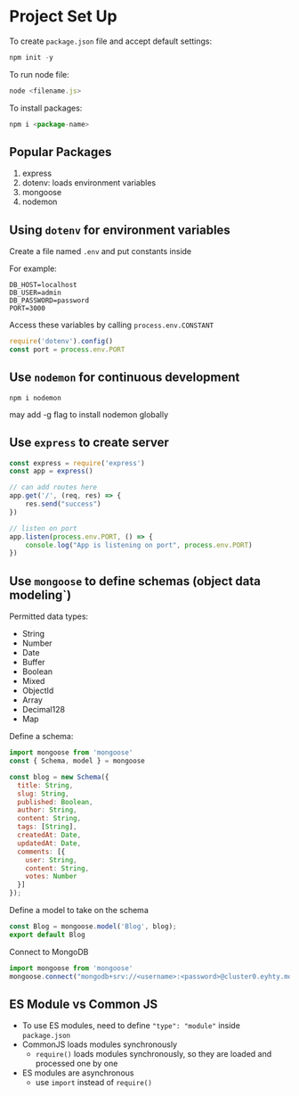 # Project Set Up
To create `package.json` file and accept default settings: 

```javascript
npm init -y
```

To run node file:

```javascript
node <filename.js>
```

To install packages:
```javascript
npm i <package-name>
```

## Popular Packages
1. express
2. dotenv: loads environment variables
3. mongoose
4. nodemon

## Using `dotenv` for environment variables

Create a file named `.env` and put constants inside

For example: 
```
DB_HOST=localhost
DB_USER=admin
DB_PASSWORD=password
PORT=3000
```
Access these variables by calling `process.env.CONSTANT`

```javascript
require('dotenv').config()
const port = process.env.PORT
```

## Use `nodemon` for continuous development
```
npm i nodemon
```
may add -g flag to install nodemon globally

## Use `express` to create server

```javascript
const express = require('express')
const app = express()

// can add routes here
app.get('/', (req, res) => {
    res.send("success")
})

// listen on port
app.listen(process.env.PORT, () => {
    console.log("App is listening on port", process.env.PORT)
})
```

## Use `mongoose` to define schemas (object data modeling`)

Permitted data types:
- String
- Number
- Date
- Buffer
- Boolean
- Mixed
- ObjectId
- Array
- Decimal128
- Map

Define a schema:
```javascript
import mongoose from 'mongoose'
const { Schema, model } = mongoose

const blog = new Schema({
  title: String,
  slug: String,
  published: Boolean,
  author: String,
  content: String,
  tags: [String],
  createdAt: Date,
  updatedAt: Date,
  comments: [{
    user: String,
    content: String,
    votes: Number
  }]
});
```

Define a model to take on the schema
```javascript
const Blog = mongoose.model('Blog', blog);
export default Blog
```

Connect to MongoDB
```javascript
import mongoose from 'mongoose'
mongoose.connect("mongodb+srv://<username>:<password>@cluster0.eyhty.mongodb.net/myFirstDatabase?retryWrites=true&w=majority")
```

## ES Module vs Common JS
- To use ES modules, need to define `"type": "module"` inside `package.json`
- CommonJS loads modules synchronously
  - `require()` loads modules synchronously, so they are loaded and processed one by one
- ES modules are asynchronous
  - use `import` instead of `require()`